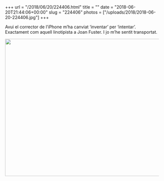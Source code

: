 +++
url = "/2018/06/20/224406.html"
title = ""
date = "2018-06-20T21:44:06+00:00"
slug = "224406"
photos = ["/uploads/2018/2018-06-20-224406.jpg"]
+++

Avui el corrector de l’iPhone m’ha canviat ‘inventar’ per ‘intentar’. Exactament com aquell linotipista a Joan Fuster. I jo m’he sentit transportat.

<img src="/uploads/2018/2018-06-20-224406.jpg" width="600" height="450" />
